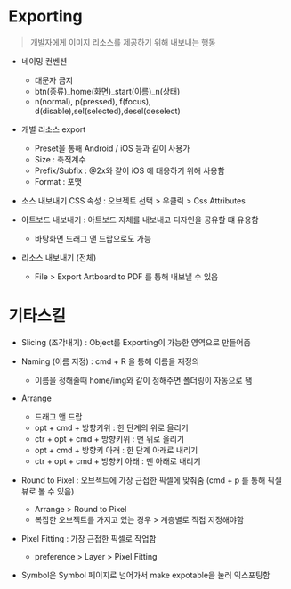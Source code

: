 # Exporting

> 개발자에게 이미지 리소스를 제공하기 위해 내보내는 행동

- 네이밍 컨벤션
    - 대문자 금지
    - btn(종류)_home(화면)_start(이름)_n(상태)
    - n(normal), p(pressed), f(focus), d(disable),sel(selected),desel(deselect)
- 개별 리소스 export
    - Preset을 통해 Android / iOS 등과 같이 사용가
    - Size : 축적계수
    - Prefix/Subfix : @2x와 같이 iOS 에 대응하기 위해 사용함
    - Format : 포맷
    
- 소스 내보내기 
    CSS 속성 : 오브젝트 선택 > 우클릭 > Css Attributes
    
- 아트보드 내보내기 : 아트보드 자체를 내보내고 디자인을 공유할 떄 유용함
    - 바탕화면 드래그 앤 드랍으로도 가능

- 리소스 내보내기 (전체)
    - File > Export Artboard to PDF 를 통해 내보낼 수 있음
    
    
# 기타스킬 

- Slicing (조각내기) : Object를 Exporting이 가능한 영역으로 만들어줌
- Naming (이름 지정) : cmd + R 을 통해 이름을 재정의
    - 이름을 정해줄때 home/img와 같이 정해주면 폴더링이 자동으로 됌
- Arrange 
    - 드래그 앤 드랍
    - opt + cmd + 방향키위 : 한 단계의 위로 올리기
    - ctr + opt + cmd + 방향키위 : 맨 위로 올리기
    - opt + cmd + 방향키 아래 : 한 단계 아래로 내리기
    - ctr + opt + cmd + 방향키 아래 : 맨 아래로 내리기
    
- Round to Pixel : 오브젝트에 가장 근접한 픽셀에 맞춰줌 (cmd + p 를 통해 픽셀뷰로 볼 수 있음)
    - Arrange > Round to Pixel 
    - 복잡한 오브젝트를 가지고 있는 경우 > 계층별로 직접 지정해야함
    
- Pixel Fitting : 가장 근접한 픽셀로 작업함
    - preference > Layer > Pixel Fitting 
    
- Symbol은 Symbol 페이지로 넘어가서 make expotable을 눌러 익스포팅함
    
        

    